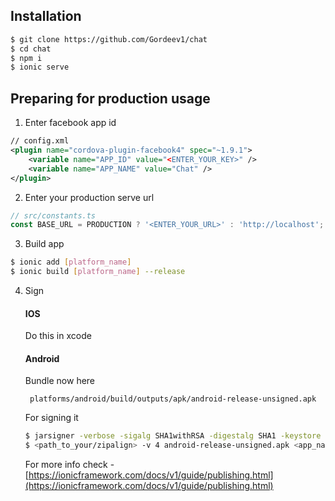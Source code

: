 ## Installation
```bash
$ git clone https://github.com/Gordeev1/chat
$ cd chat
$ npm i
$ ionic serve
```

## Preparing for production usage
1. Enter facebook app id
```xml
// config.xml
<plugin name="cordova-plugin-facebook4" spec="~1.9.1">
    <variable name="APP_ID" value="<ENTER_YOUR_KEY>" />
    <variable name="APP_NAME" value="Chat" />
</plugin>
```

2. Enter your production serve url
```typescript
// src/constants.ts
const BASE_URL = PRODUCTION ? '<ENTER_YOUR_URL>' : 'http://localhost';
```

3. Build app
```bash
$ ionic add [platform_name]
$ ionic build [platform_name] --release
```
4. Sign

    #### IOS 
        
    Do this in xcode

    #### Android

    Bundle now here
        
        platforms/android/build/outputs/apk/android-release-unsigned.apk

    For signing it

    ```bash
    $ jarsigner -verbose -sigalg SHA1withRSA -digestalg SHA1 -keystore <path_to_your/release.keystore> android-release-unsigned.apk <alias_name>
    $ <path_to_your/zipalign> -v 4 android-release-unsigned.apk <app_name>.apk
    ```
    For more info check - [https://ionicframework.com/docs/v1/guide/publishing.html](https://ionicframework.com/docs/v1/guide/publishing.html)